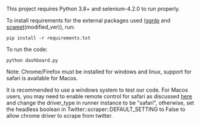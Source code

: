 This project requires Python 3.8+ and selenium-4.2.0 to run properly.

To install requirements for the external packages used ([sgnlp](https://github.com/aisingapore/sgnlp) and [scweet](https://github.com/Altimis/Scweet)(modified_ver)), run:
<pre><code>pip install -r requirements.txt</code></pre>

To run the code:
<pre><code>python dashboard.py</code></pre>

Note: Chrome/Firefox must be installed for windows and linux, support for safari is available for Macos. 

It is recommended to use a windows system to test our code.  For Macos users, you may need to enable remote control for safari as discussed  [here](https://stackoverflow.com/questions/63927063/selenium-not-connecting-to-safari-web-driver) and change the driver_type in runner instance to be "safari", otherwise, set the headless boolean in Twitter::scraper::DEFAULT_SETTING to False to allow chrome driver to scrape from twitter. 

